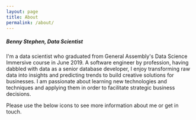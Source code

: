 ```yaml
---
layout: page
title: About
permalink: /about/
---
```



##### Benny Stephen, Data Scientist 
I'm a data scientist who graduated from General Assembly's Data Science Immersive course in June 2019. A software engineer by profession, having dabbled with data as a senior database developer, I enjoy transforming raw data into insights and predicting trends to build creative solutions for businesses. 
I am passionate about learning new technologies and techniques and applying them in order to facilitate strategic business decisions. 


Please use the below icons to see more information about me or get in touch. 